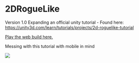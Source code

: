 # 2DRogueLike
Version 1.0
Expanding an official unity tutorial - Found here: https://unity3d.com/learn/tutorials/projects/2d-roguelike-tutorial

[Play the web build here.](http://clcreations.github.io/2droguelike/index.html)

Messing with this tutorial with mobile in mind

![](http://clcreations.github.io/2droguelike/demonstration.gif)
